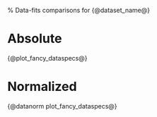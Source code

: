 % Data-fits comparisons for {@dataset_name@}
# Absolute
{@plot_fancy_dataspecs@}
# Normalized
{@datanorm plot_fancy_dataspecs@}

